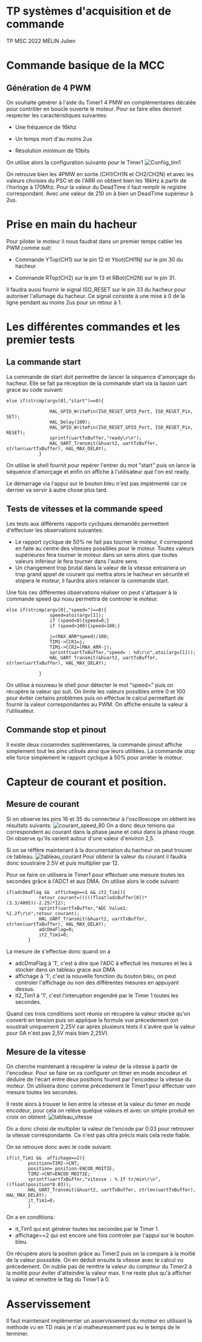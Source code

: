 # TP systèmes d'acquisition et de commande
TP MSC 2022 MÉLIN Julien 

# Commande basique de la MCC
## Génération de 4 PWM
On souhaite générer à l'aide du Timer1 4 PMW en complémentaires décalée pour contrôler en boucle ouverte le moteur.
Pour se faire elles devront respecter les caractéristiques suivantes:

- Une fréquence de 16khz

- Un temps mort d'au moins 2us

- Résolution minimum de 10bits

On utilise alors la configuration suivante pour le Timer1
![Confiig_tim1](https://user-images.githubusercontent.com/46086052/210862710-4ef70d75-28a2-4dd0-aa01-8efedabad756.jpg)

On retrouve bien les 4PMW en sortie (CH1/CH1N et CH2/CH2N) et avec les valeurs choisies du PSC et de l'ARR 
on obtient bien les 16kHz à partir de l'horloge à 170Mhz. Pour la valeur du DeadTime il faut remplir le registre correspondant.
Avec une valeur de 210 on à bien un DeadTime supérieur à 2us.

# Prise en main du hacheur 

Pour piloter le moteur il nous faudrat dans un premier temps cabler les PWM comme suit:

- Commande YTop(CH1) sur le pin 12 et Ybot(CHI1N) sur le pin 30 du hacheur 

- Commande RTop(CH2) sur le pin 13 et RBot(CH2N) sur le pin 31.

Il faudra aussi fournir le signal ISO_RESET sur le pin 33 du hacheur pour autoriser l'allumage du hacheur.
Ce signal consiste à une mise à 0 de la ligne pendant au moins 2us pour un retour à 1. 

# Les différentes commandes et les premier tests 

## La commande start 


La commande de start doit permettre de lancer la séquence d'amorçage du hacheur. Elle se fait pa réception de la commande start via la liasion uart grace au code suivant:

```
else if(strcmp(argv[0],"start")==0){

				HAL_GPIO_WritePin(ISO_RESET_GPIO_Port, ISO_RESET_Pin, SET);
				HAL_Delay(100);
				HAL_GPIO_WritePin(ISO_RESET_GPIO_Port, ISO_RESET_Pin, RESET);
				sprintf(uartTxBuffer,"ready\r\n");
				HAL_UART_Transmit(&huart2, uartTxBuffer, strlen(uartTxBuffer), HAL_MAX_DELAY);
			}
```

On utilise le shell fournit pour repérer l'entrer du mot "start" puis on lance la séquence d'amorçage et enfin on affiche à l'utilisateur que l'on est ready.

Le démarrage via l'appui sur le bouton bleu n'est pas implémenté car ce dernier va servir à autre chose plus tard. 

## Tests de vitesses et la commande speed

Les tests aux différents rapports cycliques demandés permettent d'éffectuer les observations suivantes:

- Le rapport cyclique de 50% ne fait pas tourner le moteur, il correspond en faite au centre des vitesses possibles pour le moteur. Toutes valeurs supérieures fera tourner le moteur dans un sens alors que toutes valeurs inférieur le fera tourner dans l'autre sens.
- Un changement trop brutal dans la valeur de la vitesse entrainera un trop grand appel de courant qui mettra alors le hacheur en sécurité et stopera le moteur, il faurdra alors relancer la commande start.

Une fois ces différentes observations réaliser on peut s'attaquer à la commande speed qui nosu permettra de controler le moteur.
```
else if(strcmp(argv[0],"speed=")==0){
				speed=atoi(argv[1]);
				if (speed<0){speed=0;}
				if (speed>100){speed=100;}

				j=(MAX_ARR*speed)/100;
				TIM1->CCR1=j;
				TIM1->CCR2=(MAX_ARR-j);
				sprintf(uartTxBuffer,"speed= : %d\r\n",atoi(argv[1]));
				HAL_UART_Transmit(&huart2, uartTxBuffer, strlen(uartTxBuffer), HAL_MAX_DELAY);

			}
```

On utilise à nouveau le shell pour détecter le mot "speed=" puis on récupère la valeur qui suit. On limite les valeurs possibles entre 0 et 100 pour éviter certains problèmes puis on effectue le calcul permettant de fournir la valeur correspondantes au PWM. On affiche ensuite la valeur à l'utilisateur. 

## Commande stop et pinout 

Il existe deux cooamndes suplémentaires, la commande pinout affiche simplement tout les pins utilisés ainsi que leurs utilitées. La commande stop elle force simplement le rapport cyclique à 50% pour arréter le moteur. 

# Capteur de courant et position.

## Mesure de courant

Si on observe les pins 16 et 35 du connecteur à l'oscilloscope on obtient les résultats suivants: 
![courant_speed_80](https://user-images.githubusercontent.com/46086052/211040627-38cdfa28-d80a-46c3-bf9f-97db2c8b80da.jpg)
On a donc deux tenions qui correspondent au courant dans la phase jaune et celui dans la phase rouge. On observe qu'ils varient autour d'une valeur d'environ 2,5.

Si on se réffère maintenant à la documentation du hacheur on peut trouver ce tableau. 
![tableau_courant](https://user-images.githubusercontent.com/46086052/211041999-4eeb65c5-78e7-483f-8769-e10329052359.jpg)
Pour obtenir la valeur du courant il faudra donc soustraire 2.5V et puis multiplier par 12. 

Pour se faire on utilisera le Timer1 pour effectuer une mesure toutes les secondes grâce à l'ADC1 et aux DMA. On utilise alors le code suivant: 

```
if(adcDmaFlag &&  affichage==1 && it2_Tim1){
			retour_courant=(((((float)adcBuffer[0])*(3.3/4095))-2.25)*12);
			sprintf(uartTxBuffer,"ADC Value1: %1.2f\r\n",retour_courant);
			HAL_UART_Transmit(&huart2, uartTxBuffer, strlen(uartTxBuffer), HAL_MAX_DELAY);
			adcDmaFlag=0;
			it2_Tim1=0;
		}
```

La mesure de s'effectue donc quand on a 
- adcDmaFlag à '1', c'est à dire que l'ADC à effectué les mesures et les à stocker dans un tableau grace aux DMA
- affichage à '1', c'est la nouvelle fonction du bouton bleu, on peut controler l'affichage ou non des différentes mesures en appuyant dessus.
- it2_Tim1 à '1', c'est l'interuption engendré par le Timer 1 toutes les secondes.

Quand ces trois conditions sont réunis on récupère la valeur stocké qu'on converti en tension puis on applique la formule vue précedement (on soustrait uniquement 2,25V car apres plusieurs tests il s'avère que la valeur pour 0A n'est pas 2,5V mais bien 2,25V). 

## Mesure de la vitesse 

On cherche maintenant à récupérer la valeur de la vitesse à partir de l'encodeur. 
Pour se faire on va configurer un timer en mode encodeur et déduire de l'écart entre deux positions fournit par l'encodeur la vitesse du moteur. On utilisera donc comme précedement le Timer1 pour éffectuer uen mesure toutes les secondes. 

Il reste alors à trouver le lien entre la vitesse et la valeur du timer en mode encodeur, pour cela on relève quelque valeurs et avec un simple produit en croix on obtient:
![tableau_vitesse](https://user-images.githubusercontent.com/46086052/211049802-e0ae7677-3d0c-43d3-8b65-3f9edf1539f7.jpg)

On a donc choisi de multiplier la valeur de l'encode par 0.03 pour retrouver la vitesse correspondante. Ce n'est pas ultra précis mais cela reste fiable. 


On se retrouve donc avec le code suivant: 

```
if(it_Tim1 &&  affichage==2){
		position=TIM2->CNT;
		position= position-ENCOD_MOITIE;
		TIM2->CNT=ENCOD_MOITIE;
		sprintf(uartTxBuffer,"vitesse : %.1f tr/min\r\n",((float)position*0.03));
		HAL_UART_Transmit(&huart2, uartTxBuffer, strlen(uartTxBuffer), HAL_MAX_DELAY);
		it_Tim1=0;
		}
```

On a en conditions:
- it_Tim1 qui est générer toutes les secondes par le Timer 1.
- affichage==2 qui est encore une fois controler par l'appui sur le bouton bleu.

On récupère alors la postion grâce au Timer2 puis on la compare à la moitié de la valeur posssible. On en déduit ensuite la vitesse avec le calcul vu précedement. On oublie pas de remttre la valeur du compteur du Timer2 à la moitié pour éviter d'atteindre la valeur max. 
Il ne reste plus qu'à afficher la valeur et remettre le flag du Timer1 à 0. 

# Asservissement 

Il faut maintenant implémenter un asservissement du moteur en utilisant la méthode vu en TD mais je n'ai malheuresement pas eu le temps de le terminer.
